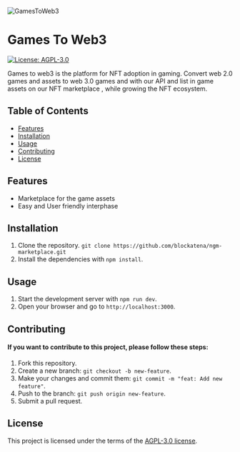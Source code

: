 <img alt="GamesToWeb3" src="https://nftstorage.link/ipfs/bafybeidcl5kng4mg7cdjyal7v25hj6zjcclo2a3nsfktr7p7qzvwynwn4a/gamestoweb3git.png"><img>

# Games To Web3

[![License: AGPL-3.0](https://img.shields.io/static/v1?label=Licence&message=AGPL-3.0&color=green)](https://opensource.org/license/agpl-v3/)

Games to web3 is the platform for NFT adoption in gaming. Convert web 2.0 games and assets to web 3.0 games and with our API and list in game assets on our NFT marketplace , while growing the NFT ecosystem.

## Table of Contents

- [Features](#features)
- [Installation](#installation)
- [Usage](#usage)
- [Contributing](#contributing)
- [License](#license)

## Features

- Marketplace for the game assets
- Easy and User friendly interphase

## Installation

1. Clone the repository. `git clone https://github.com/blockatena/ngm-marketplace.git`
2. Install the dependencies with `npm install`.

## Usage

1. Start the development server with `npm run dev`.
2. Open your browser and go to `http://localhost:3000`.

## Contributing

#### If you want to contribute to this project, please follow these steps:

1. Fork this repository.
2. Create a new branch: `git checkout -b new-feature`.
3. Make your changes and commit them: `git commit -m "feat: Add new feature"`.
4. Push to the branch: `git push origin new-feature`.
5. Submit a pull request.

## License

This project is licensed under the terms of the [AGPL-3.0 license](https://opensource.org/license/agpl-v3/).

